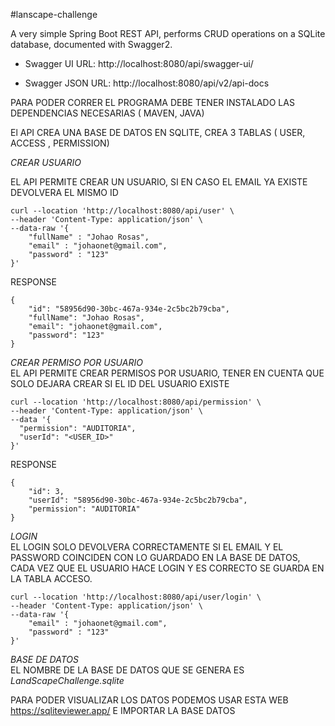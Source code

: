 #lanscape-challenge

A very simple Spring Boot REST API, performs CRUD operations on a SQLite database, documented with Swagger2.

* Swagger UI URL: http://localhost:8080/api/swagger-ui/

* Swagger JSON URL: http://localhost:8080/api/v2/api-docs


PARA PODER CORRER EL PROGRAMA DEBE TENER INSTALADO LAS DEPENDENCIAS NECESARIAS ( MAVEN, JAVA)

El API CREA UNA BASE DE DATOS EN SQLITE, CREA 3 TABLAS ( USER, ACCESS , PERMISSION)

*CREAR USUARIO*  

EL API PERMITE CREAR UN USUARIO, SI EN CASO EL EMAIL YA EXISTE DEVOLVERA EL MISMO ID

~~~
curl --location 'http://localhost:8080/api/user' \
--header 'Content-Type: application/json' \
--data-raw '{
    "fullName" : "Johao Rosas",
    "email" : "johaonet@gmail.com",
    "password" : "123"
}'
~~~

RESPONSE  
~~~
{
    "id": "58956d90-30bc-467a-934e-2c5bc2b79cba",
    "fullName": "Johao Rosas",
    "email": "johaonet@gmail.com",
    "password": "123"
}
~~~

*CREAR PERMISO POR USUARIO*  
EL API PERMITE CREAR PERMISOS POR USUARIO, TENER EN CUENTA QUE SOLO DEJARA CREAR SI EL ID DEL USUARIO EXISTE

~~~
curl --location 'http://localhost:8080/api/permission' \
--header 'Content-Type: application/json' \
--data '{
  "permission": "AUDITORIA",
  "userId": "<USER_ID>"
}'
~~~

RESPONSE  
~~~
{
    "id": 3,
    "userId": "58956d90-30bc-467a-934e-2c5bc2b79cba",
    "permission": "AUDITORIA"
}
~~~

*LOGIN*  
EL LOGIN SOLO DEVOLVERA CORRECTAMENTE SI EL EMAIL Y EL PASSWORD COINCIDEN CON LO GUARDADO EN LA BASE DE DATOS, CADA VEZ QUE EL USUARIO HACE LOGIN Y ES CORRECTO SE GUARDA EN LA TABLA ACCESO.
~~~
curl --location 'http://localhost:8080/api/user/login' \
--header 'Content-Type: application/json' \
--data-raw '{
    "email" : "johaonet@gmail.com",
    "password" : "123"
}'
~~~


*BASE DE DATOS*  
EL NOMBRE DE LA BASE DE DATOS QUE SE GENERA ES *LandScapeChallenge.sqlite*

PARA PODER VISUALIZAR LOS DATOS PODEMOS USAR ESTA WEB https://sqliteviewer.app/ E IMPORTAR LA BASE DATOS 
